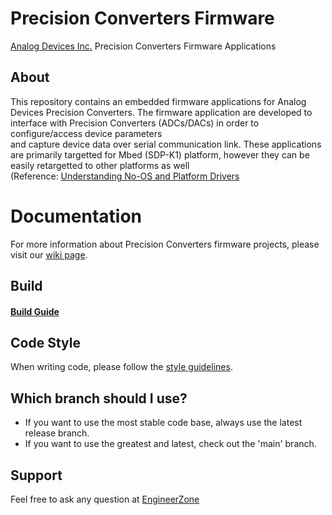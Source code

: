 # Precision Converters Firmware

[Analog Devices Inc.](http://www.analog.com/en/index.html) Precision Converters Firmware Applications

## About
This repository contains an embedded firmware applications for Analog Devices Precision Converters. 
The firmware application are developed to interface with Precision Converters (ADCs/DACs) in order to configure/access device parameters \
and capture device data over serial communication link.
These applications are primarily targetted for Mbed (SDP-K1) platform, however they can be easily retargetted to other platforms as well \
(Reference: [Understanding No-OS and Platform Drivers](https://www.analog.com/en/analog-dialogue/articles/understanding-and-using-the-no-os-and-platform-drivers.html)

# Documentation
For more information about Precision Converters firmware projects, please visit our [wiki page](https://wiki.analog.com/resources/tools-software/product-support-software).

## Build
#### [Build Guide](https://wiki.analog.com/resources/tools-software/product-support-software/pcg-fw-mbed-build-guide)

## Code Style
When writing code, please follow the [style guidelines](https://github.com/analogdevicesinc/no-OS/wiki/Code-Style-guidelines).

## Which branch should I use?
* If you want to use the most stable code base, always use the latest release branch.
* If you want to use the greatest and latest, check out the 'main' branch.
## Support
Feel free to ask any question at [EngineerZone](https://ez.analog.com/data_converters)
